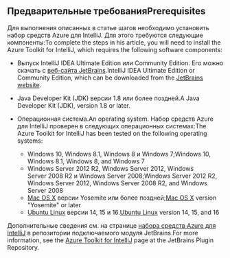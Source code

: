 ## <a name="prerequisites"></a><span data-ttu-id="1c20b-101">Предварительные требования</span><span class="sxs-lookup"><span data-stu-id="1c20b-101">Prerequisites</span></span>
<span data-ttu-id="1c20b-102">Для выполнения описанных в статье шагов необходимо установить набор средств Azure для IntelliJ. Для этого требуются следующие компоненты:</span><span class="sxs-lookup"><span data-stu-id="1c20b-102">To complete the steps in his article, you will need to install the Azure Toolkit for IntelliJ, which requires the following software components:</span></span>

* <span data-ttu-id="1c20b-103">Выпуск IntelliJ IDEA Ultimate Edition или Community Edition. Его можно скачать с [веб-сайта JetBrains](https://www.jetbrains.com/idea/download/).</span><span class="sxs-lookup"><span data-stu-id="1c20b-103">IntelliJ IDEA Ultimate Edition or Community Edition, which can be downloaded from the [JetBrains website](https://www.jetbrains.com/idea/download/).</span></span>

* <span data-ttu-id="1c20b-104">Java Developer Kit (JDK) версии 1.8 или более поздней.</span><span class="sxs-lookup"><span data-stu-id="1c20b-104">A Java Developer Kit (JDK), version 1.8 or later.</span></span>

* <span data-ttu-id="1c20b-105">Операционная система.</span><span class="sxs-lookup"><span data-stu-id="1c20b-105">An operating system.</span></span> <span data-ttu-id="1c20b-106">Набор средств Azure для IntelliJ проверен в следующих операционных системах:</span><span class="sxs-lookup"><span data-stu-id="1c20b-106">The Azure Toolkit for IntelliJ has been tested on the following operating systems:</span></span>
  
  * <span data-ttu-id="1c20b-107">Windows 10, Windows 8.1, Windows 8 и Windows 7;</span><span class="sxs-lookup"><span data-stu-id="1c20b-107">Windows 10, Windows 8.1, Windows 8, and Windows 7</span></span>
  * <span data-ttu-id="1c20b-108">Windows Server 2012 R2, Windows Server 2012, Windows Server 2008 R2 и Windows Server 2008;</span><span class="sxs-lookup"><span data-stu-id="1c20b-108">Windows Server 2012 R2, Windows Server 2012, Windows Server 2008 R2, and Windows Server 2008</span></span>
  * <span data-ttu-id="1c20b-109">[Mac OS X](http://www.apple.com/osx) версии Yosemite или более поздней;</span><span class="sxs-lookup"><span data-stu-id="1c20b-109">[Mac OS X](http://www.apple.com/osx) version "Yosemite" or later</span></span>
  * <span data-ttu-id="1c20b-110">[Ubuntu Linux](http://www.ubuntu.com) версии 14, 15 и 16.</span><span class="sxs-lookup"><span data-stu-id="1c20b-110">[Ubuntu Linux](http://www.ubuntu.com) version 14, 15, and 16</span></span>

<span data-ttu-id="1c20b-111">Дополнительные сведения см. на странице [набора средств Azure для IntelliJ](https://plugins.jetbrains.com/plugin/8053) в репозитории подключаемого модуля JetBrains.</span><span class="sxs-lookup"><span data-stu-id="1c20b-111">For more information, see the [Azure Toolkit for IntelliJ](https://plugins.jetbrains.com/plugin/8053) page at the JetBrains Plugin Repository.</span></span>

<!--
> [!IMPORTANT]
> If you are using the Azure Toolkit for Eclipse on Windows, the toolkit requires installing the Azure SDK 2.9.6 or later in order to use the Azure emulator. You have two options for installing the Azure SDK:
> 
> * You can download and install the Azure SDK by using the [Web Platform Installer (WebPI)](http://go.microsoft.com/fwlink/?LinkID=252838).
> * If you do not have the Azure SDK installed when you create your first Azure deployment project, you will be prompted to automatically download install the requisite version of the Azure SDK.
> 
> Note that the Azure SDK is only required on Windows.
> 
> 
-->
